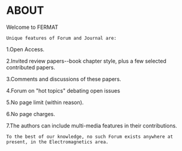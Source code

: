 # ABOUT

Welcome to FERMAT

`Unique features of Forum and Journal are:`

<p>1.Open Access.</p><p>2.Invited review papers--book chapter style, plus a few selected contributed papers.</p><p>3.Comments and discussions of these papers.</p><p>4.Forum on "hot topics" debating open issues</p><p>5.No page limit (within reason).</p><p>6.No page charges.</P><p>7.The authors can include multi-media features in their contributions.</p>

`To the best of our knowledge, no such Forum exists anywhere at present, in the Electromagnetics area.`
